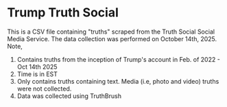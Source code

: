 # Trump Truth Social
This is a CSV file containing "truths" scraped from the Truth Social Social Media Service. The data collection was performed on October 14th, 2025. Note, 
1) Contains truths from the inception of Trump's account in Feb. of 2022 - Oct 14th 2025
2) Time is in EST
3) Only contains truths containing text. Media (i.e, photo and video) truths were not collected.
4) Data was collected using TruthBrush 

